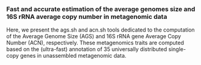 ### Fast and accurate estimation of the average genomes size and 16S rRNA average copy number in metagenomic data
Here, we present the ags.sh and acn.sh tools dedicated to the computation of the Average Genome Size (AGS) and 16S rRNA gene Average Copy Number (ACN), respectively. These metagenomics traits are computed based on the (ultra-fast) annotation of 35 universally distributed single-copy genes in unassembled metagenomic data.

